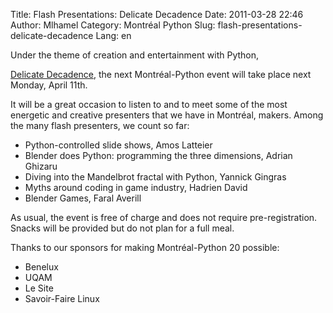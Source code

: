 Title: Flash Presentations: Delicate Decadence
Date: 2011-03-28 22:46
Author: Mlhamel
Category: Montréal Python
Slug: flash-presentations-delicate-decadence
Lang: en

<!--:en-->Under the theme of creation and entertainment with Python,
[Delicate Decadence][], the next Montréal-Python event will take place
next Monday, April 11th.

It will be a great occasion to listen to and to meet some of the most
energetic and creative presenters that we have in Montréal, makers.
Among the many flash presenters, we count so far:

-   Python-controlled slide shows, Amos Latteier
-   Blender does Python: programming the three dimensions, Adrian
    Ghizaru
-   Diving into the Mandelbrot fractal with Python, Yannick Gingras
-   Myths around coding in game industry, Hadrien David
-   Blender Games, Faral Averill

As usual, the event is free of charge and does not require
pre-registration. Snacks will be provided but do not plan for a full
meal.

</p>
Thanks to our sponsors for making Montréal-Python 20 possible:

-   Benelux
-   UQAM
-   Le Site
-   Savoir-Faire Linux

<!--:-->

</p>

  [Delicate Decadence]: http://montrealpython.org/2011/03/mp-20/
